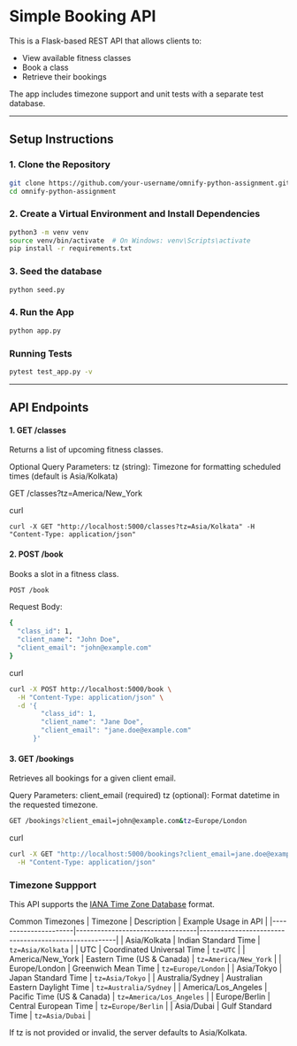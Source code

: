 # Simple Booking API

This is a Flask-based REST API that allows clients to:
- View available fitness classes
- Book a class
- Retrieve their bookings

The app includes timezone support and unit tests with a separate test database.

---

## Setup Instructions

### 1. Clone the Repository

```bash
git clone https://github.com/your-username/omnify-python-assignment.git
cd omnify-python-assignment
```

### 2. Create a Virtual Environment and Install Dependencies

```bash
python3 -m venv venv
source venv/bin/activate  # On Windows: venv\Scripts\activate
pip install -r requirements.txt
```

### 3. Seed the database

```bash
python seed.py
```

### 4. Run the App

```bash
python app.py
```

### Running Tests

```bash
pytest test_app.py -v
```

---

## API Endpoints

#### 1. GET /classes
Returns a list of upcoming fitness classes.

Optional Query Parameters:
tz (string): Timezone for formatting scheduled times (default is Asia/Kolkata)

GET /classes?tz=America/New_York

curl
```
curl -X GET "http://localhost:5000/classes?tz=Asia/Kolkata" -H "Content-Type: application/json"
```

#### 2. POST /book
Books a slot in a fitness class.

```bash
POST /book
```

Request Body:
```bash
{
  "class_id": 1,
  "client_name": "John Doe",
  "client_email": "john@example.com"
}
```

curl
```bash
curl -X POST http://localhost:5000/book \
  -H "Content-Type: application/json" \
  -d '{
        "class_id": 1,
        "client_name": "Jane Doe",
        "client_email": "jane.doe@example.com"
      }'
```

#### 3. GET /bookings
Retrieves all bookings for a given client email.

Query Parameters:
client_email (required)
tz (optional): Format datetime in the requested timezone.

```bash
GET /bookings?client_email=john@example.com&tz=Europe/London
```

curl
```bash
curl -X GET "http://localhost:5000/bookings?client_email=jane.doe@example.com&tz=UTC" \
  -H "Content-Type: application/json"
```

### Timezone Suppport

This API supports the [IANA Time Zone Database](https://en.wikipedia.org/wiki/List_of_tz_database_time_zones) format.

Common Timezones
| Timezone             | Description                     | Example Usage in API                                |
|----------------------|----------------------------------|------------------------------------------------------|
| Asia/Kolkata         | Indian Standard Time             | `tz=Asia/Kolkata`                          |
| UTC                  | Coordinated Universal Time       | `tz=UTC`                                   |
| America/New_York     | Eastern Time (US & Canada)       | `tz=America/New_York`                      |
| Europe/London        | Greenwich Mean Time              | `tz=Europe/London`                         |
| Asia/Tokyo           | Japan Standard Time              | `tz=Asia/Tokyo`                            |
| Australia/Sydney     | Australian Eastern Daylight Time | `tz=Australia/Sydney`                      |
| America/Los_Angeles  | Pacific Time (US & Canada)       | `tz=America/Los_Angeles`                   |
| Europe/Berlin        | Central European Time            | `tz=Europe/Berlin`                         |
| Asia/Dubai           | Gulf Standard Time               | `tz=Asia/Dubai`                            |

If tz is not provided or invalid, the server defaults to Asia/Kolkata.
